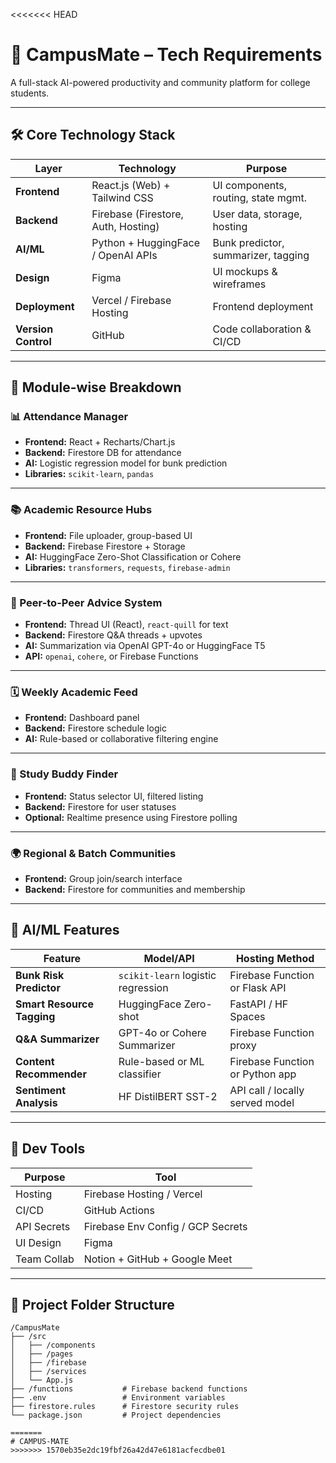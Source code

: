<<<<<<< HEAD
# 🧠 CampusMate – Tech Requirements

A full-stack AI-powered productivity and community platform for college students.

---

## 🛠 Core Technology Stack

| Layer        | Technology                          | Purpose                             |
|-------------|--------------------------------------|-------------------------------------|
| **Frontend** | React.js (Web) + Tailwind CSS        | UI components, routing, state mgmt. |
| **Backend**  | Firebase (Firestore, Auth, Hosting)  | User data, storage, hosting         |
| **AI/ML**    | Python + HuggingFace / OpenAI APIs   | Bunk predictor, summarizer, tagging |
| **Design**   | Figma                                | UI mockups & wireframes             |
| **Deployment**| Vercel / Firebase Hosting           | Frontend deployment                 |
| **Version Control** | GitHub                        | Code collaboration & CI/CD          |

---

## 🔧 Module-wise Breakdown

### 📊 Attendance Manager
- **Frontend:** React + Recharts/Chart.js
- **Backend:** Firestore DB for attendance
- **AI:** Logistic regression model for bunk prediction
- **Libraries:** `scikit-learn`, `pandas`

---

### 📚 Academic Resource Hubs
- **Frontend:** File uploader, group-based UI
- **Backend:** Firebase Firestore + Storage
- **AI:** HuggingFace Zero-Shot Classification or Cohere
- **Libraries:** `transformers`, `requests`, `firebase-admin`

---

### 🧠 Peer-to-Peer Advice System
- **Frontend:** Thread UI (React), `react-quill` for text
- **Backend:** Firestore Q&A threads + upvotes
- **AI:** Summarization via OpenAI GPT-4o or HuggingFace T5
- **API:** `openai`, `cohere`, or Firebase Functions

---

### 🗓️ Weekly Academic Feed
- **Frontend:** Dashboard panel
- **Backend:** Firestore schedule logic
- **AI:** Rule-based or collaborative filtering engine

---

### 📖 Study Buddy Finder
- **Frontend:** Status selector UI, filtered listing
- **Backend:** Firestore for user statuses
- **Optional:** Realtime presence using Firestore polling

---

### 🌍 Regional & Batch Communities
- **Frontend:** Group join/search interface
- **Backend:** Firestore for communities and membership

---

## 🧠 AI/ML Features

| Feature                  | Model/API                         | Hosting Method                   |
|--------------------------|-----------------------------------|----------------------------------|
| **Bunk Risk Predictor**   | `scikit-learn` logistic regression| Firebase Function or Flask API   |
| **Smart Resource Tagging**| HuggingFace Zero-shot             | FastAPI / HF Spaces              |
| **Q&A Summarizer**       | GPT-4o or Cohere Summarizer       | Firebase Function proxy          |
| **Content Recommender**  | Rule-based or ML classifier       | Firebase Function or Python app  |
| **Sentiment Analysis**   | HF DistilBERT SST-2               | API call / locally served model  |

---

## 🧰 Dev Tools

| Purpose         | Tool                                |
|----------------|-------------------------------------|
| Hosting         | Firebase Hosting / Vercel          |
| CI/CD           | GitHub Actions                      |
| API Secrets     | Firebase Env Config / GCP Secrets  |
| UI Design       | Figma                               |
| Team Collab     | Notion + GitHub + Google Meet      |

---

## 📁 Project Folder Structure

```plaintext
/CampusMate
├── /src
│   ├── /components
│   ├── /pages
│   ├── /firebase
│   ├── /services
│   └── App.js
├── /functions           # Firebase backend functions
├── .env                 # Environment variables
├── firestore.rules      # Firestore security rules
└── package.json         # Project dependencies

=======
# CAMPUS-MATE
>>>>>>> 1570eb35e2dc19fbf26a42d47e6181acfecdbe01
